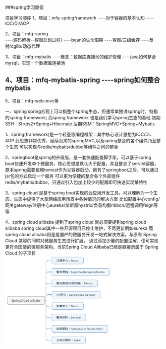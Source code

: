 ###spring学习路径


项目学习顺序
1、项目：mfq-springframework
----对于容器的基本认知
----IOC/DI/AOP

2、项目：mfq-spring       
----源码解析--容器启动过程)
----bean的生命周期
----容器/三级缓存
----反射/cglib/动态代理

3、项目：mfq-mybatis
----概念：数据库连接池的维护管理
----java如何整合mysql，实现一个数据库连接池

4、项目：mfq-mybatis-spring
----spring如何整合mybatis
----

5、项目：mfq-web-mvc等


一、spring
spring宏观上可以指整个spring生态，但通常单独讲spring时，特指的spring framework;
而spring framework 也是我们学习spring生态的基础
初期SSH：Struts2+Spring+Hibernate
后期SSM：SpringMVC+Spring+Mybatis

1、spring(framework)是一个轻量级编程框架：其中核心设计思想为IOC/DI、AOP
此思想非常优秀，延续而来的springMVC,以及spring整合的各个组件乃至整个生态
可以实现与redis/mybatis/dubbo等组件之间的整合

2、springboot是spring的升级版，是一套快速配置脚手架，可以基于spring boot快速开发单个微服务，核心思想是默认大于配置，并且整合了servlet容器，
原本spring需要依赖tomcat作为父容器启动，而有了springboot之后，可以通过jar包的方式启动一个服务
可以更为便捷的整合各个外部组件redis/mybatis/dubbo，只通过引入包加上较少的配置即可快速实现某特性

3、spring cloud 是基于spring boot实现的云应用开发工具，可以理解为一个生态，生态中提供了大型网络应用场景中各种情况的解决方案
比如配置中心config/网关gateway/注册中心eureka/熔断器hystrix/负载均衡ribbon/远程调用feign等等

4、spring cloud alibaba 提到了spring cloud 就必须要提到spring cloud alibaba
spring cloud其中一些开源项目已停止维护，不再更新例如eureka
而spring cloud alibaba则是是国产的微服务开发一站式解决方案，与原有 Spring Cloud 兼容的同时对微服务生态进行扩展，
通过添加少量的配置注解，便可实现更符合国情的微服务架构，当前Spring Cloud Alibaba已经是直接隶属于 Spring Cloud 的子项目
![image](zImg/springCloudAlibaba.png)

